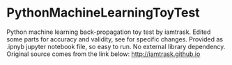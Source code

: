 # PythonMachineLearningToyTest
Python machine learning back-propagation toy test by iamtrask.
Edited some parts for accuracy and validity, see for specific changes.
Provided as .ipnyb jupyter notebook file, so easy to run.
No external library dependency.
Original source comes from the link below:
http://iamtrask.github.io
